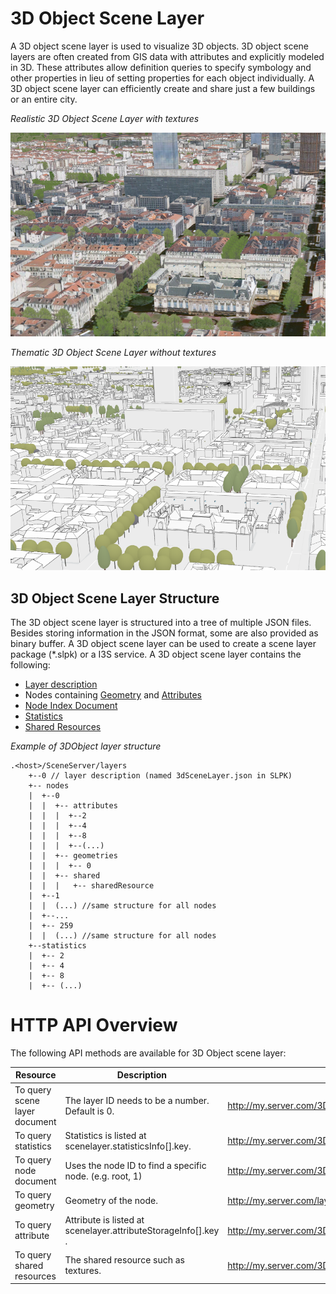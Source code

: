 # 3D Object Scene Layer

A 3D object scene layer is used to visualize 3D objects.  3D object scene layers are often created from GIS data with attributes and explicitly modeled in 3D.  These attributes allow definition queries to specify symbology and other properties in lieu of setting properties for each object individually.  A 3D object scene layer can efficiently create and share just a few buildings or an entire city.

*Realistic 3D Object Scene Layer with textures*

![Realistic 3D Object Scene Layer with textures](../img/LyonTextured.png)

*Thematic 3D Object Scene Layer without textures*

![Thematic 3D Object Scene Layer without textures](../img/LyonThematic.png)

## 3D Object Scene Layer Structure
The 3D object scene layer is structured into a tree of multiple JSON files. Besides storing information in the JSON format, some are also provided as binary buffer. A 3D object scene layer can be used to create a scene layer package (*.slpk) or a I3S service. A 3D object scene layer contains the following:

- [Layer description](3DSceneLayer.cmn.md)
- Nodes containing [Geometry](geometry.cmn.md) and [Attributes](attributeStorageInfo.cmn.md)
- [Node Index Document](3DNodeIndexDocument.cmn.md)
- [Statistics](statsInfo.cmn.md)
- [Shared Resources](sharedResource.cmn.md)

*Example of 3DObject layer structure*

```
.<host>/SceneServer/layers
	+--0 // layer description (named 3dSceneLayer.json in SLPK)
	+-- nodes
	|  +--0
	|  |  +-- attributes
	|  |  |  +--2
	|  |  |  +--4
	|  |  |  +--8
	|  |  |  +--(...)
	|  |  +-- geometries
	|  |  |  +-- 0
	|  |  +-- shared
	|  |  |   +-- sharedResource
	|  +--1
	|  |  (...) //same structure for all nodes
	|  +--...
	|  +-- 259
	|  |  (...) //same structure for all nodes
	+--statistics
	|  +-- 2
	|  +-- 4
	|  +-- 8
	|  +-- (...)
```
# HTTP API Overview

The following API methods are available for 3D Object scene layer:

|Resource|Description|URL example
|------|-------|-----------------|
|To query scene layer document| The layer ID needs to be a number. Default is 0.|http://my.server.com/3DObjectSceneLayer/SceneServer/0|
|To query statistics|Statistics is listed at  scenelayer.statisticsInfo[].key.|http://my.server.com/3DObjectSceneLayer/SceneServer/layers/0/statistics/f_1/0} |
|To query  node  document|Uses the node ID to find a specific node. (e.g. root, 1) |http://my.server.com/3DObjectSceneLayer/SceneServer/layers/0/nodes/root|
|To query  geometry  |Geometry of the node.|http://my.server.com/layers/3DObjectSceneLayer/0/nodes/root/geometries/0 |
|To query  attribute |Attribute is listed at  scenelayer.attributeStorageInfo[].key .|http://my.server.com/3DObjectSceneLayer/SceneServer/layers/0/nodes/root/attributes/f_1/0 |
|To query shared resources|The shared resource such as textures.|http://my.server.com/3DObjectSceneLayer/SceneServer/layers/0/shared/sharedResource|
